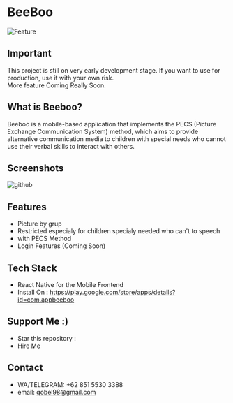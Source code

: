 # BeeBoo

![Feature](https://user-images.githubusercontent.com/49370498/136863678-212abd2b-8aae-4704-ba9b-69799c93f022.png)

## Important

This project is still on very early development stage. If you want to use for production, use it with your own risk.
<br>More feature Coming Really Soon.

## What is Beeboo?

Beeboo is a mobile-based application that implements the PECS (Picture Exchange Communication System) method, which aims to provide alternative communication media to children with special needs who cannot use their verbal skills to interact with others.

## Screenshots

![github](https://user-images.githubusercontent.com/49370498/136863081-88d9457b-8bc2-402a-a42e-c3c6976b2255.png)

## Features

- Picture by grup
- Restricted especialy for children specialy needed who can't to speech
- with PECS Method
- Login Features (Coming Soon)

## Tech Stack

- React Native for the Mobile Frontend
- Install On : https://play.google.com/store/apps/details?id=com.appbeeboo


## Support Me :)

- Star this repository :
- Hire Me 

## Contact

- WA/TELEGRAM: +62 851 5530 3388
- email: qobel98@gmail.com
